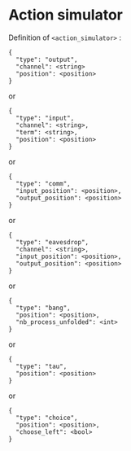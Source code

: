 # Action simulator

Definition of `<action_simulator>` :

```
{
  "type": "output",
  "channel": <string>
  "position": <position>
}
```
or
```
{
  "type": "input",
  "channel": <string>,
  "term": <string>,
  "position": <position>
}
```
or
```
{
  "type": "comm",
  "input_position": <position>,
  "output_position": <position>
}
```
or
```
{
  "type": "eavesdrop",
  "channel": <string>,
  "input_position": <position>,
  "output_position": <position>
}
```
or
```
{
  "type": "bang",
  "position": <position>,
  "nb_process_unfolded": <int>
}
```
or
```
{
  "type": "tau",
  "position": <position>
}
```
or
```
{
  "type": "choice",
  "position": <position>,
  "choose_left": <bool>
}
```
